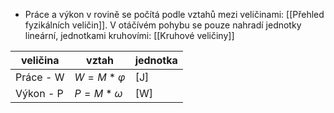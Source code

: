 - Práce a výkon v rovině se počítá podle vztahů mezi veličinami: [[Přehled fyzikálních veličin]]. V otáčívém pohybu se pouze nahradí jednotky lineární, jednotkami kruhovími: [[Kruhové veličiny]]

|veličina|vztah|jednotka|
| --------- | ------------- | --- |
| Práce - W | $W=M*\varphi$ | [J] |
| Výkon - P |$P=M*\omega$| [W] |

